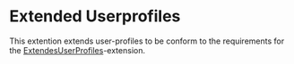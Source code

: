 # Extended Userprofiles

This extention extends user-profiles to be conform to the requirements for the [ExtendesUserProfiles](https://github.com/ViMaSter/ExtendesUserProfiles-Tool)-extension.
